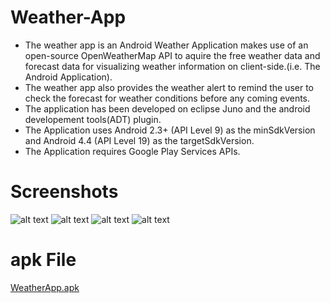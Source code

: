 # Weather-App

* The weather app is an Android Weather Application makes use of an open-source OpenWeatherMap API to aquire the free weather data and forecast data for visualizing weather information on client-side.(i.e. The Android Application).
* The weather app also provides the weather alert to remind the user to check the forecast for weather conditions before any coming events.
* The application has been developed on eclipse Juno and the android developement tools(ADT) plugin.
* The Application uses Android 2.3+ (API Level 9) as the minSdkVersion and Android 4.4 (API Level 19) as the targetSdkVersion.
* The Application requires Google Play Services APIs.

# Screenshots
![alt text](https://scontent-mad1-1.xx.fbcdn.net/v/t34.0-12/19244220_10154632290596716_1299690962_n.png?oh=ba8c2fa95adea47d4fbc51c564035edc&oe=5952B41B)
![alt text](https://scontent-mad1-1.xx.fbcdn.net/v/t34.0-12/19244197_10154632290421716_734141474_n.png?oh=1aa503bf37a65b08067f66fef7172aa9&oe=59529A28)
![alt text](https://scontent-mad1-1.xx.fbcdn.net/v/t34.0-12/19511884_10154632290346716_1085772761_n.png?oh=01819cc487acaaf5c12205716a2a3a27&oe=59528C93)
![alt text](https://scontent-mad1-1.xx.fbcdn.net/v/t34.0-12/19458075_10154632290326716_50500483_n.png?oh=dba0bec84e3863a6b554b2caac6231f9&oe=5952647B)

# apk File
[WeatherApp.apk](https://cdn.fbsbx.com/v/t59.2708-21/19292274_10154632549891716_7599956656180428800_n.apk/WeatherApp.apk?oh=d76a3e9a6b646fbb2491c3bb7f7f004f&oe=59529225&dl=1)
